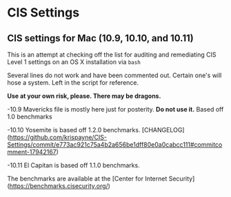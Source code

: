 CIS Settings
========

## CIS settings for Mac (10.9, 10.10, and 10.11)

This is an attempt at checking off the list for auditing and remediating CIS Level 1 settings on an OS X installation via `bash`

Several lines do not work and have been commented out. Certain one's will hose a system. Left in the script for reference.

**Use at your own risk, please. There may be dragons.**

-10.9 Mavericks file is mostly here just for posterity. **Do not use it.** Based off 1.0 benchmarks

-10.10 Yosemite is based off 1.2.0 benchmarks. [CHANGELOG] (https://github.com/krispayne/CIS-Settings/commit/e773ac921c75a4b2a656be1dff80e0a0cabcc111#commitcomment-17942167)

-10.11 El Capitan is based off 1.1.0 benchmarks.

The benchmarks are available at the [Center for Internet Security] (https://benchmarks.cisecurity.org/)
